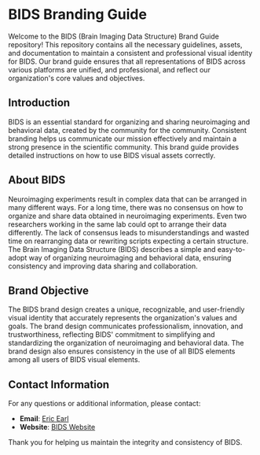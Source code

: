 # BIDS Branding Guide
Welcome to the BIDS (Brain Imaging Data Structure) Brand Guide repository! This repository contains all the necessary guidelines, assets, and documentation to maintain a consistent and professional visual identity for BIDS. Our brand guide ensures that all representations of BIDS across various platforms are unified, and professional, and reflect our organization's core values and objectives.

## Introduction
BIDS is an essential standard for organizing and sharing neuroimaging and behavioral data, created by the community for the community. Consistent branding helps us communicate our mission effectively and maintain a strong presence in the scientific community. This brand guide provides detailed instructions on how to use BIDS visual assets correctly.

## About BIDS
Neuroimaging experiments result in complex data that can be arranged in many different ways. For a long time, there was no consensus on how to organize and share data obtained in neuroimaging experiments. Even two researchers working in the same lab could opt to arrange their data differently. The lack of consensus leads to misunderstandings and wasted time on rearranging data or rewriting scripts expecting a certain structure. The Brain Imaging Data Structure (BIDS) describes a simple and easy-to-adopt way of organizing neuroimaging and behavioral data, ensuring consistency and improving data sharing and collaboration.

## Brand Objective
The BIDS brand design creates a unique, recognizable, and user-friendly visual identity that accurately represents the organization's values and goals. The brand design communicates professionalism, innovation, and trustworthiness, reflecting BIDS' commitment to simplifying and standardizing the organization of neuroimaging and behavioral data. The brand design also ensures consistency in the use of all BIDS elements among all users of BIDS visual elements.

## Contact Information
For any questions or additional information, please contact:

- **Email**: [Eric Earl](mailto:eric.earl@nih.gov)
- **Website**: [BIDS Website](https://bids.neuroimaging.io/)

Thank you for helping us maintain the integrity and consistency of BIDS.
